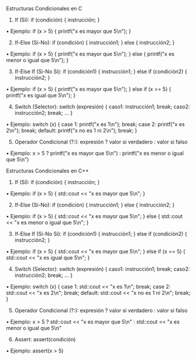   Estructuras Condicionales en C                                                  
                                                                                  
  1. If (Si): if (condición) { instrucción; }                                     
                                                                                  
  • Ejemplo: if (x > 5) { printf("x es mayor que 5\n"); }                         
                                                                                  
  2. If-Else (Si-No): if (condición) { instrucción1; } else { instrucción2; }     
                                                                                  
  • Ejemplo: if (x > 5) { printf("x es mayor que 5\n"); } else { printf("x es     
  menor o igual que 5\n"); }                                                      
                                                                                  
  3. If-Else If (Si-No Si): if (condición1) { instrucción1; } else if (condición2)
  { instrucción2; }                                                               
                                                                                  
  • Ejemplo: if (x > 5) { printf("x es mayor que 5\n"); } else if (x == 5) {      
  printf("x es igual que 5\n"); }                                                 
                                                                                  
  4. Switch (Selector): switch (expresión) { caso1: instrucción1; break; caso2:   
  instrucción2; break; ... }                                                      
                                                                                  
  • Ejemplo: switch (x) { case 1: printf("x es 1\n"); break; case 2: printf("x es 
  2\n"); break; default: printf("x no es 1 ni 2\n"); break; }                     
                                                                                  
  5. Operador Condicional (?:): expresión ? valor si verdadero : valor si falso   
                                                                                  
  • Ejemplo: x > 5 ? printf("x es mayor que 5\n") : printf("x es menor o igual que
  5\n")                                                                           
                                                                                  
  Estructuras Condicionales en C++                                                
                                                                                  
  1. If (Si): if (condición) { instrucción; }                                     
                                                                                  
  • Ejemplo: if (x > 5) { std::cout << "x es mayor que 5\n"; }                    
                                                                                  
  2. If-Else (Si-No): if (condición) { instrucción1; } else { instrucción2; }     
                                                                                  
  • Ejemplo: if (x > 5) { std::cout << "x es mayor que 5\n"; } else { std::cout <<
  "x es menor o igual que 5\n"; }                                                 
                                                                                  
  3. If-Else If (Si-No Si): if (condición1) { instrucción1; } else if (condición2)
  { instrucción2; }                                                               
                                                                                  
  • Ejemplo: if (x > 5) { std::cout << "x es mayor que 5\n"; } else if (x == 5) { 
  std::cout << "x es igual que 5\n"; }                                            
                                                                                  
  4. Switch (Selector): switch (expresión) { caso1: instrucción1; break; caso2:   
  instrucción2; break; ... }                                                      
                                                                                  
  • Ejemplo: switch (x) { case 1: std::cout << "x es 1\n"; break; case 2:         
  std::cout << "x es 2\n"; break; default: std::cout << "x no es 1 ni 2\n"; break;
  }                                                                               
                                                                                  
  5. Operador Condicional (?:): expresión ? valor si verdadero : valor si falso   
                                                                                  
  • Ejemplo: x > 5 ? std::cout << "x es mayor que 5\n" : std::cout << "x es menor 
  o igual que 5\n"                                                                
                                                                                  
  6. Assert: assert(condición)                                                    
                                                                                  
  • Ejemplo: assert(x > 5)                                                        
 
